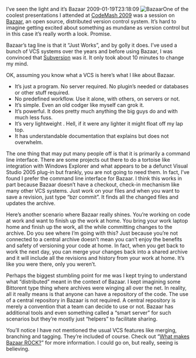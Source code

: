 I’ve seen the light and it’s Bazaar
2009-01-19T23:18:09
![Bazaar](http://bazaar-vcs.org/htdocs/bazaarNew/css/logo.png)One of the coolest presentations I attended at [CodeMash 2009](http://codemash.org/) was a session on [Bazaar](http://bazaar-vcs.org/), an open source, distributed version control system. It’s hard to imagine getting excited about something as mundane as version control but in this case it’s really worth a look. Promise.

Bazaar’s tag line is that it “Just Works”, and by golly it does. I’ve used a bunch of VCS systems over the years and before using Bazaar, I was convinced that [Subversion](http://subversion.tigris.org/) was it. It only took about 10 minutes to change my mind.

OK, assuming you know what a VCS is here’s what I like about Bazaar.

  * It’s just a program. No server required. No plugin’s needed or databases or other stuff required. 
  * No predefined workflow. Use it alone, with others, on servers or not. 
  * It’s simple. Even an old codger like myself can grok it. 
  * It’s powerful. It does pretty much anything the big guys do and with much less fuss. 
  * It’s very lightweight . Hell, if it were any lighter it might float off my lap top. 
  * It has understandable documentation that explains but does not overwhelm. 

The one thing that may put many people off is that it is primarily a command line interface. There are some projects out there to do a tortoise like integration with Windows Explorer and what appears to be a defunct Visual Studio 2005 plug-in but frankly, you are not going to need them. In fact, I’ve found I prefer the command line interface for Bazaar. I think this works in part because Bazaar doesn’t have a checkout, check-in mechanism like many other VCS systems. Just work on your files and when you want to save a revision, just type “bzr commit”. It finds all the changed files and updates the archive.

Here’s another scenario where Bazaar really shines. You’re working on code at work and want to finish up the work at home. You bring your work laptop home and finish up the work, all the while committing changes to the archive. Do you see where I’m going with this? Just because you’re not connected to a central archive doesn’t mean you can’t enjoy the benefits and safety of versioning your code at home. In fact, when you get back to work the next day, you can merge your changes back into a shared archive and it will include all the revisions and history from your work at home. It’s like you were there, only you weren’t.

Perhaps the biggest stumbling point for me was I kept trying to understand what “distributed” meant in the context of Bazaar. I kept imagining some Bittorent type thing where archives were winging all over the net. In reality, all it really means is that anyone can have a repository of the code. The use of a central repository in Bazaar is not required. A central repository is merely a convention that a team can decide to use or not. Bazaar has additional tools and even something called a “smart server” for such scenarios but they’re mostly just “helpers” to facilitate sharing.

You’ll notice I have not mentioned the usual VCS features like merging, branching and tagging. They’re included of course. Check out “[What makes Bazaar ROCK?](http://bazaar-vcs.org/BzrFeatures)” for more information. I could go on, but really, seeing is believing.
